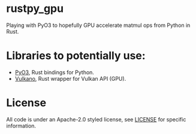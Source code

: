 # rustpy_gpu
Playing with PyO3 to hopefully GPU accelerate matmul ops from Python in Rust.

# Libraries to potentially use:
- [PyO3](https://github.com/PyO3/pyo3), Rust bindings for Python.
- [Vulkano](https://docs.rs/vulkano/0.12.0/vulkano/), Rust wrapper for Vulkan API (GPU).

# License
All code is under an Apache-2.0 styled license, see [LICENSE](https://github.com/willeagren/rustpy_gpu/blob/main/LICENSE) for specific information.

